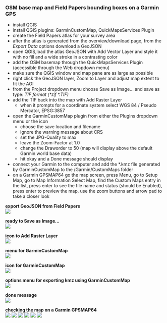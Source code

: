 ### OSM base map and Field Papers bounding boxes on a Garmin GPS

- install QGIS
- install QGIS plugins: GarminCustomMap, QuickMapsServices Plugin
- create the Field Papers atlas for your survey area
- after the atlas is generated from the overview/download page, from the *Export Data* options download a GeoJSON
- open QGIS,load the atlas GeoJSON with Add Vector Layer and style it with no fill and a wide stroke in a contrasting color
- add the OSM basemap through the QuickMapsServices Plugin (accessible through the Web dropdown menu)
- make sure the QGIS window and map pane are as large as possible
- right click the GeoJSON layer, Zoom to Layer and adjust map extent to fit the AOI
- from the Project dropdown menu choose Save as Image... and save as type: _TIF format (*.tif *.TIF)_
- add the TIF back into the map with Add Raster Layer
  - when it prompts for a coordinate system select WGS 84 / Pseudo Mercator, EPSG:3857
- open the GarminCustomMap plugin from either the Plugins dropdown menu or the icon
  - choose the save location and filename
  - ignore the warning message about CRS
  - set the JPG-Quality to max
  - leave the Zoom-Factor at 1.0
  - change the Draworder to 50 (map will display above the default Garmin world base data)
  - hit okay and a Done message should display
- connect your Garmin to the computer and add the \*.kmz file generated by GarminCustomMap to the /Garmin/CustomMaps folder
- on a Garmin GPSMAP64 go the map screen, press Menu, go to Setup Map, go to Map Information Select Map, find the Custom Maps entry in the list, press enter to see the file name and status (should be Enabled), press enter to preview the map, use the zoom buttons and arrow pad to take a closer look

**export GeoJSON from Field Papers**  
![](https://raw.githubusercontent.com/AmericanRedCross/workflows/master/images/osm-and-fieldpapers-to-garmin/osm-fp-garmin-01.png)

**ready to Save as Image...**  
![](https://raw.githubusercontent.com/AmericanRedCross/workflows/master/images/osm-and-fieldpapers-to-garmin/osm-fp-garmin-03.png)

**icon to Add Raster Layer**  
![](https://raw.githubusercontent.com/AmericanRedCross/workflows/master/images/osm-and-fieldpapers-to-garmin/osm-fp-garmin-04.png)

**menu for GarminCustomMap**  
![](https://raw.githubusercontent.com/AmericanRedCross/workflows/master/images/osm-and-fieldpapers-to-garmin/osm-fp-garmin-05.png)

**icon for GarminCustomMap**  
![](https://raw.githubusercontent.com/AmericanRedCross/workflows/master/images/osm-and-fieldpapers-to-garmin/osm-fp-garmin-06.png)

**options menu for exporting kmz using GarminCustomMap**  
![](https://raw.githubusercontent.com/AmericanRedCross/workflows/master/images/osm-and-fieldpapers-to-garmin/osm-fp-garmin-07.png)

**done message**  
![](https://raw.githubusercontent.com/AmericanRedCross/workflows/master/images/osm-and-fieldpapers-to-garmin/osm-fp-garmin-08.png)

**checking the map on a Garmin GPSMAP64**  
![](https://raw.githubusercontent.com/AmericanRedCross/workflows/master/images/osm-and-fieldpapers-to-garmin/osm-fp-garmin-09.jpg)
![](https://raw.githubusercontent.com/AmericanRedCross/workflows/master/images/osm-and-fieldpapers-to-garmin/osm-fp-garmin-10.jpg)
![](https://raw.githubusercontent.com/AmericanRedCross/workflows/master/images/osm-and-fieldpapers-to-garmin/osm-fp-garmin-11.jpg)
![](https://raw.githubusercontent.com/AmericanRedCross/workflows/master/images/osm-and-fieldpapers-to-garmin/osm-fp-garmin-12.jpg)
![](https://raw.githubusercontent.com/AmericanRedCross/workflows/master/images/osm-and-fieldpapers-to-garmin/osm-fp-garmin-13.jpg)
![](https://raw.githubusercontent.com/AmericanRedCross/workflows/master/images/osm-and-fieldpapers-to-garmin/osm-fp-garmin-14.jpg)
